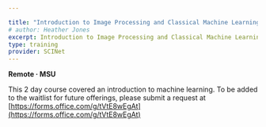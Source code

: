 ```yaml
---

title: "Introduction to Image Processing and Classical Machine Learning"
# author: Heather Jones
excerpt: Introduction to Image Processing and Classical Machine Learning
type: training
provider: SCINet
---
```


**Remote   &middot;    MSU**   


This 2 day course covered an introduction to machine learning. To be added to the waitlist for future offerings, please submit a request at [https://forms.office.com/g/tVtE8wEgAt](https://forms.office.com/g/tVtE8wEgAt)

